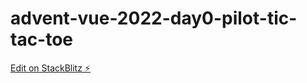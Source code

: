 # advent-vue-2022-day0-pilot-tic-tac-toe

[Edit on StackBlitz ⚡️](https://stackblitz.com/edit/aov-2022-pilot-puzzle-9losrx)
